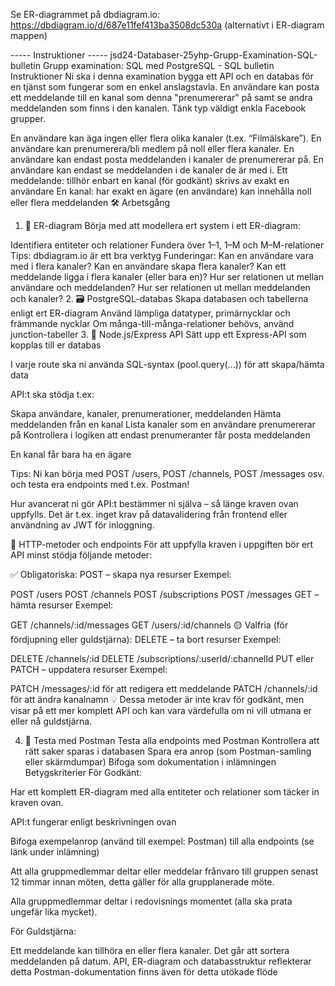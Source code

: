 Se ER-diagrammet på dbdiagram.io: https://dbdiagram.io/d/687e11fef413ba3508dc530a (alternativt i ER-diagram mappen)

----- Instruktioner -----
jsd24-Databaser-25yhp-Grupp-Examination-SQL-bulletin
Grupp examination: SQL med PostgreSQL - SQL bulletin
Instruktioner
Ni ska i denna examination bygga ett API och en databas för en tjänst som fungerar som en enkel anslagstavla. En användare kan posta ett meddelande till en kanal som denna "prenumererar" på samt se andra meddelanden som finns i den kanalen. Tänk typ väldigt enkla Facebook grupper.

En användare kan äga ingen eller flera olika kanaler (t.ex. “Filmälskare”).
En användare kan prenumerera/bli medlem på noll eller flera kanaler.
En användare kan endast posta meddelanden i kanaler de prenumererar på.
En användare kan endast se meddelanden i de kanaler de är med i.
Ett meddelande:
tillhör enbart en kanal (för godkänt)
skrivs av exakt en användare
En kanal:
har exakt en ägare (en användare)
kan innehålla noll eller flera meddelanden
🛠️ Arbetsgång

1. 📐 ER-diagram
   Börja med att modellera ert system i ett ER-diagram:

Identifiera entiteter och relationer
Fundera över 1–1, 1–M och M–M-relationer
Tips: dbdiagram.io är ett bra verktyg
Funderingar:
Kan en användare vara med i flera kanaler?
Kan en användare skapa flera kanaler?
Kan ett meddelande ligga i flera kanaler (eller bara en)?
Hur ser relationen ut mellan användare och meddelanden?
Hur ser relationen ut mellan meddelanden och kanaler? 2. 🗃️ PostgreSQL-databas
Skapa databasen och tabellerna enligt ert ER-diagram
Använd lämpliga datatyper, primärnycklar och främmande nycklar
Om många-till-många-relationer behövs, använd junction-tabeller 3. 🔌 Node.js/Express API
Sätt upp ett Express-API som kopplas till er databas

I varje route ska ni använda SQL-syntax (pool.query(...)) för att skapa/hämta data

API:t ska stödja t.ex:

Skapa användare, kanaler, prenumerationer, meddelanden
Hämta meddelanden från en kanal
Lista kanaler som en användare prenumererar på
Kontrollera i logiken att endast prenumeranter får posta meddelanden

En kanal får bara ha en ägare

Tips: Ni kan börja med POST /users, POST /channels, POST /messages osv. och testa era endpoints med t.ex. Postman!

Hur avancerat ni gör API:t bestämmer ni själva – så länge kraven ovan uppfylls. Det är t.ex. inget krav på datavalidering från frontend eller användning av JWT för inloggning.

📡 HTTP-metoder och endpoints
För att uppfylla kraven i uppgiften bör ert API minst stödja följande metoder:

✅ Obligatoriska:
POST – skapa nya resurser
Exempel:

POST /users
POST /channels
POST /subscriptions
POST /messages
GET – hämta resurser
Exempel:

GET /channels/:id/messages
GET /users/:id/channels
🟡 Valfria (för fördjupning eller guldstjärna):
DELETE – ta bort resurser
Exempel:

DELETE /channels/:id
DELETE /subscriptions/:userId/:channelId
PUT eller PATCH – uppdatera resurser
Exempel:

PATCH /messages/:id för att redigera ett meddelande
PATCH /channels/:id för att ändra kanalnamn
💡 Dessa metoder är inte krav för godkänt, men visar på ett mer komplett API och kan vara värdefulla om ni vill utmana er eller nå guldstjärna.

4. 🧪 Testa med Postman
   Testa alla endpoints med Postman
   Kontrollera att rätt saker sparas i databasen
   Spara era anrop (som Postman-samling eller skärmdumpar)
   Bifoga som dokumentation i inlämningen
   Betygskriterier
   För Godkänt:

Har ett komplett ER-diagram med alla entiteter och relationer som täcker in kraven ovan.

API:t fungerar enligt beskrivningen ovan

Bifoga exempelanrop (använd till exempel: Postman) till alla endpoints (se länk under inlämning)

Att alla gruppmedlemmar deltar eller meddelar frånvaro till gruppen senast 12 timmar innan möten, detta gäller för alla grupplanerade möte.

Alla gruppmedlemmar deltar i redovisnings momentet (alla ska prata ungefär lika mycket).

För Guldstjärna:

Ett meddelande kan tillhöra en eller flera kanaler.
Det går att sortera meddelanden på datum.
API, ER-diagram och databasstruktur reflekterar detta
Postman-dokumentation finns även för detta utökade flöde
